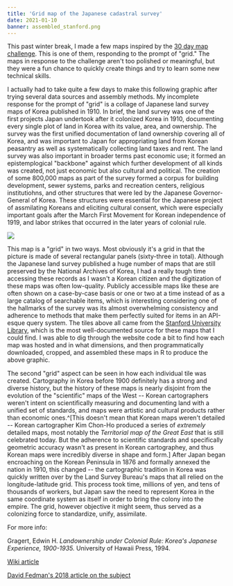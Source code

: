 ```yaml
---
title: 'Grid map of the Japanese cadastral survey'
date: 2021-01-10
banner: assembled_stanford.png
---
```


This past winter break, I made a few maps inspired by the
[30 day map challenge](https://github.com/tjukanovt/30DayMapChallenge).
This is one of them, responding to the prompt of "grid." The
maps in response to the challenge aren't too polished or
meaningful, but they were a fun chance to quickly create things
and try to learn some new technical skills.

I actually had to take quite a few days to make this following
graphic after trying several data sources and assembly methods.
My incomplete response for the prompt of "grid" is a collage of
Japanese land survey maps of Korea published in 1910. In brief,
the land survey was one of the first projects Japan undertook
after it colonized Korea in 1910, documenting every single plot
of land in Korea with its value, area, and ownership. The
survey was the first unified documentation of land ownership
covering all of Korea, and was important to Japan for
appropriating land from Korean peasantry as well as
systematically collecting land taxes and rent. The land survey
was also important in broader terms past economic use; it
formed an epistemplogical "backbone" against which further
development of all kinds was created, not just economic but
also cultural and political. The creation of some 800,000 maps
as part of the survey formed a corpus for building development,
sewer systems, parks and recreation centers, religious
institutiohns, and other structures that were led by the
Japanese Governor-General of Korea. These structures were
essential for the Japanese project of assmilating Koreans and
eliciting cultural consent, which were especially important
goals after the March First Movement for Korean independence of
1919, and labor strikes that occurred in the later years of
colonial rule.

![](./assembled_stanford.png)

This map is a "grid" in two ways. Most obviously it's a grid in
that the picture is made of several rectangular panels
(sixty-three in total). Although the Japanese land survey
published a huge number of maps that are still preserved by the
National Archives of Korea, I had a really tough time accessing
these records as I wasn't a Korean citizen and the digitization
of these maps was often low-quality. Publicly accessible maps
like these are often shown on a case-by-case basis or one or
two at a time instead of as a large catalog of searchable
items, which is interesting considering one of the hallmarks of
the survey was its almost overwhelming consistency and
adherence to methods that make them perfectly suited for items
in an API-esque query system. The tiles above all came from the
[Stanford University Library](https://searchworks.stanford.edu/view/jr172wm5846),
which is the most well-documented source for these maps that I
could find. I was able to dig through the website code a bit to
find how each map was hosted and in what dimensions, and then
programmatically downloaded, cropped, and assembled these maps
in R to produce the above graphic.

The second "grid" aspect can be seen in how each individual
tile was created. Cartography in Korea before 1900 definitely
has a strong and diverse history, but the history of these maps
is nearly disjoint from the evolution of the "scientific" maps
of the West -- Korean cartographers weren't intent on
scientifically measuring and documenting land with a unified
set of standards, and maps were artistic and cultural products
rather than economic ones.^[This doesn't mean that Korean maps
weren't detailed -- Korean cartographer Kim Chon-Ho produced a
series of *extremely* detailed maps, most notably the
*Territorial map of the Great East* that is still celebrated
today. But the adherence to scientific standards and
specifically geometric accuracy wasn't as present in Korean
cartographey, and thus Korean maps were incredibly diverse in
shape and form.] After Japan began encroaching on the Korean
Peninsula in 1876 and formally annexed the nation in 1910, this
changed -- the cartographic tradition in Korea was quickly
written over by the Land Survey Bureau's maps that all relied
on the longitude-latitude grid. This process took time,
millions of yen, and tens of thousands of workers, but Japan
saw the need to represent Korea in the same coordinate system
as itself in order to bring the colony into the empire. The
grid, however objective it might seem, thus served as a
colonizing force to standardize, unify, assimilate.

For more info:

Gragert, Edwin H. _Landownership under Colonial Rule: Korea's
Japanese Experience, 1900-1935._ University of Hawaii
Press, 1994.

[Wiki article](https://en.wikipedia.org/wiki/Korea_under_Japanese_rule#Japanese_migration_and_land_ownership)

[David Fedman's 2018 article on the subject](https://apjjf.org/2012/10/52/David-A.-Fedman/3876/article.html)
